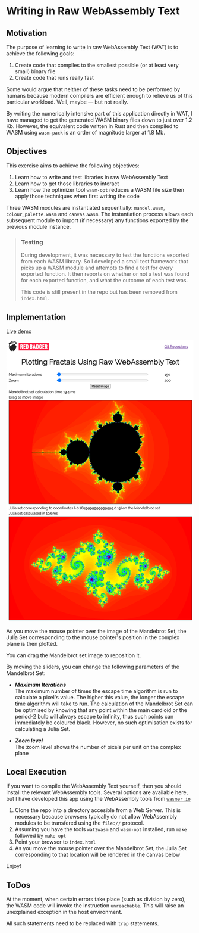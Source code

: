 # Writing in Raw WebAssembly Text

## Motivation

The purpose of learning to write in raw WebAssembly Text (WAT) is to achieve the following goals:

1. Create code that compiles to the smallest possible (or at least very small) binary file
1. Create code that runs really fast

Some would argue that neither of these tasks need to be performed by humans because modern compilers are efficient enough to relieve us of this particular workload.
Well, maybe &mdash; but not really.

By writing the numerically intensive part of this application directly in WAT, I have managed to get the generated WASM binary files down to just over 1.2 Kb.
However, the equivalent code written in Rust and then compiled to WASM using `wasm-pack` is an order of magnitude larger at 1.8 Mb.

## Objectives

This exercise aims to achieve the following objectives:

1. Learn how to write and test libraries in raw WebAssembly Text
1. Learn how to get those libraries to interact
1. Learn how the optimizer tool `wasm-opt` reduces a WASM file size then apply those techniques when first writing the code

Three WASM modules are instantiated sequentially: `mandel.wasm`, `colour_palette.wasm` and `canvas.wasm`.
The instantiation process allows each subsequent module to import (if necessary) any functions exported by the previous module instance.

> ### Testing
> 
> During development, it was necessary to test the functions exported from each WASM library.
> So I developed a small test framework that picks up a WASM module and attempts to find a test for every exported function.
> It then reports on whether or not a test was found for each exported function, and what the outcome of each test was.
> 
> This code is still present in the repo but has been removed from `index.html`.

## Implementation

[Live demo](https://redbadger.github.io/raw_wasm/)

![./Screenshot.png](./Screenshot.png)

As you move the mouse pointer over the image of the Mandebrot Set, the Julia Set corresponding to the mouse pointer's position in the complex plane is then plotted.

You can drag the Mandelbrot set image to reposition it.

By moving the sliders, you can change the following parameters of the Mandelbrot Set:

* ***Maximum Iterations***  
   The maximum number of times the escape time algorithm is run to calculate a pixel's value.
   The higher this value, the longer the escape time algorithm will take to run.
   The calculation of the Mandelbrot Set can be optimised by knowing that any point within the main cardioid or the period-2 bulb will always escape to infinity, thus such points can immediately be coloured black.
   However, no such optimisation exists for calculating a Julia Set.

* ***Zoom level***  
   The zoom level shows the number of pixels per unit on the complex plane

## Local Execution

If you want to compile the WebAssembly Text yourself, then you should install the relevant WebAssembly tools.
Several options are available here, but I have developed this app using the WebAssembly tools from [`wasmer.io`](https://docs.wasmer.io/ecosystem/wasmer/getting-started)

1. Clone the repo into a directory accesible from a Web Server.
This is necessary because browsers typically do not allow WebAssembly modules to be transfered using the `file://` protocol.
1. Assuming you have the tools `wat2wasm` and `wasm-opt` installed, run `make` followed by `make opt`
1. Point your browser to `index.html`
1. As you move the mouse pointer over the Mandelbrot Set, the Julia Set corresponding to that location will be rendered in the canvas below

Enjoy!

## ToDos

At the moment, when certain errors take place (such as division by zero), the WASM code will invoke the instruction `unreachable`.  This will raise an unexplained exception in the host environment.

All such statements need to be replaced with `trap` statements.

